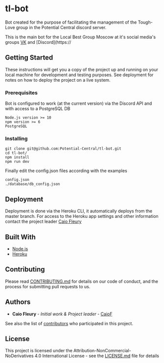 # tl-bot
Bot created for the purpose of facilitating the management of the Tough-Love group in the Potential Central discord server.

This is the main bot for the Local Best Group Moscow at it's social media's groups [VK](https://vk.com/) and [Discord](https://
## Getting Started

These instructions will get you a copy of the project up and running on your local machine for development and testing purposes. See deployment for notes on how to deploy the project on a live system.

### Prerequisites

Bot is configured to work (at the current version) via the Discord API and with access to a PostgreSQL DB

```
Node.js version >= 10
npm version >= 6
PostgreSQL
```

### Installing


```
git clone git@github.com:Potential-Central/tl-bot.git
cd tl-bot/
npm install
npm run dev
```

Finally edit the config.json files according with the examples

```
config.json
./database/db_config.json
```

## Deployment

Deployment is done via the Heroku CLI, it automatically deploys from the master branch.
For access to the Heroku app settings and other information contact the project leader [Caio Fleury](mailto:caio.fleury.r@gmail.com)

## Built With

* [Node.js](https://nodejs.org/en/)
* [Heroku](https://devcenter.heroku.com/)

## Contributing

Please read [CONTRIBUTING.md]() for details on our code of conduct, and the process for submitting pull requests to us.

## Authors

* **Caio Fleury** - *Initial work & Project leader* - [CaioF](https://github.com/CaioF)

See also the list of [contributors]() who participated in this project.

## License

This project is licensed under the Attribution-NonCommercial-NoDerivatives 4.0 International License - see the [LICENSE.md](LICENSE.md) file for details

